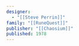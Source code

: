 ```yaml
---
designer:
  - "[[Steve Perrin]]"
family: "[[RuneQuest]]"
publisher: "[[Chaosium]]"
published: 1978
---
```

